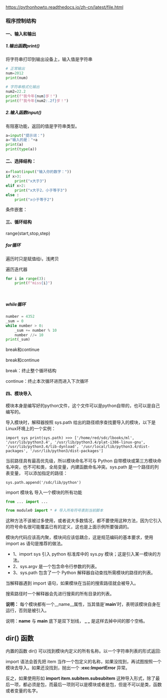 https://pythonhowto.readthedocs.io/zh-cn/latest/file.html

### 程序控制结构

#### 一、输入和输出

##### 1.输出函数print()

将字符串打印到输出设备上，输入值是字符串

```python
# 正常输出
num=2012
print(num)

# 字符串格式化输出
num2=22.2
print(f"我今年{num}岁！")
print(f"我今年{num2:.2f}岁！")
```

##### 2.输入函数input()

有阻塞功能，返回的值是字符串类型。

```python
a=input("提示词：")
a="输入的是："+a
print(a)
print(type(a))
```



#### 二、选择结构：

```python
x=float(input("输入你的数字："))
if x>3:
    print("x大于3")
elif x>2:
    print("x大于2，小于等于3")
else :
    print("x小于等于2")
```

条件嵌套：



#### 三、循环结构

range(start,stop,step)

##### for循环

遍历时只是赋值给i，浅拷贝

遍历迭代器

```python
for i in range(3):
    print(f"miss{i}")
    
    
```

##### while循环

```python
number = 4352 
_sum = 0 
while number > 0:    
    _sum += number % 10    
    number //= 10
print(_sum)

```

break和continue

break和continue

break：终止整个循环结构

continue：终止本次循环进而进入下次循环

#### 四、模块导入

模块本身是编写好的python文件，这个文件可以是python自带的，也可以是自己编写的。

导入模块时，解释器按照 sys.path 给出的路径顺序查找要导入的模块，以下是 Linux环境上的一个实例：

`import sys print(sys.path) >>> ['/home/red/sdc/lbooks/ml', '/usr/lib/python3.4', '/usr/lib/python3.4/plat-i386-linux-gnu', '/usr/lib/python3.4/lib-dynload', '/usr/local/lib/python3.4/dist-packages', '/usr/lib/python3/dist-packages'] `

当前路径具有最高优先级，所以模块命名不可与 Python 自带模块或第三方模块命名冲突，也不可和类，全局变量，内建函数命名冲突。sys.path 是一个路径的列表变量， 可以添加指定的路径：

`sys.path.append('/sdc/lib/python') `



import 模块名  导入一个模块的所有功能

```python
from ... import ...
```



```python
from module0 import * # 导入所有符号表到当前脚本 
```

这种方法不该被过多使用，或者说大多数情况，都不要使用这种方法，因为它引入的符号命名很可能覆盖已有的定义，这也是上面示例所要强调的。

模块内代码应该高内聚，模块间应该低耦合，这是规范编码的基本要求，使用 import as 语句是推荐的做法。

- 1、import sys 引入 python 标准库中的 sys.py 模块；这是引入某一模块的方法。
- 2、sys.argv 是一个包含命令行参数的列表。
- 3、sys.path 包含了一个 Python 解释器自动查找所需模块的路径的列表。

当解释器遇到 import 语句，如果模块在当前的搜索路径就会被导入。

搜索路径时一个解释器会先进行搜索的所有目录的列表。





**说明：** 每个模块都有一个__name__属性，当其值是'__main__'时，表明该模块自身在运行，否则是被引入。

说明：**__name__** 与 **__main__** 底下是双下划线， **_ _** 是这样去掉中间的那个空格。

## dir() 函数

内置的函数 dir() 可以找到模块内定义的所有名称。以一个字符串列表的形式返回:





import 语法会首先把 item 当作一个包定义的名称，如果没找到，再试图按照一个模块去导入。如果还没找到，抛出一个 **:exc:ImportError** 异常。

反之，如果使用形如 **import item.subitem.subsubitem** 这种导入形式，除了最后一项，都必须是包，而最后一项则可以是模块或者是包，但是不可以是类，函数或者变量的名字。





